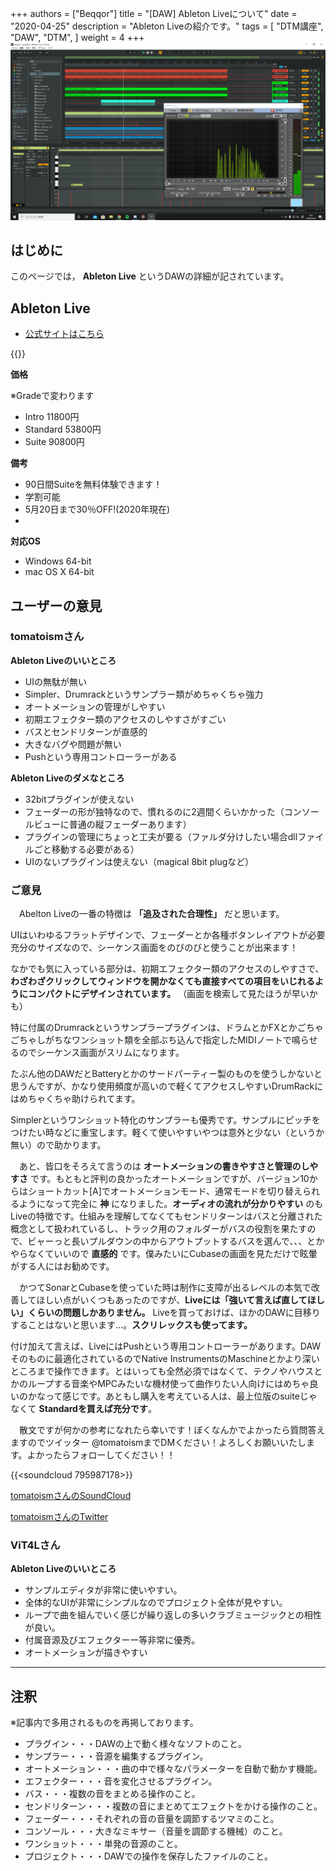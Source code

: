 +++
authors = ["Beqqor"]
title = "[DAW] Ableton Liveについて"
date = "2020-04-25"
description = "Ableton Liveの紹介です。"
tags = [
    "DTM講座", "DAW", "DTM",
]
weight = 4
+++
![image](abletonlive_screen_vit4l.png)

## はじめに

このページでは， **Ableton Live** というDAWの詳細が記されています。

## Ableton Live

- [公式サイトはこちら](https://www.ableton.com/ja/live/)

{{<imgproc src="ableton_logo.png" title="ロゴ" caption=""/>}}

**価格**

※Gradeで変わります

- Intro     11800円
- Standard  53800円
- Suite     90800円

**備考**

- 90日間Suiteを無料体験できます！
- 学割可能
- 5月20日まで30％OFF!(2020年現在)
- 


**対応OS**

- Windows 64-bit
- mac OS X 64-bit

## ユーザーの意見

### tomatoismさん
**Ableton Liveのいいところ**

  - ​​UIの無駄が無い
  - Simpler、Drumrackというサンプラー類がめちゃくちゃ強力
  - オートメーションの管理がしやすい
  - 初期エフェクター類のアクセスのしやすさがすごい
  - バスとセンドリターンが直感的
  - 大きなバグや問題が無い
  - Pushという専用コントローラーがある

**Ableton Liveのダメなところ**

  - 32bitプラグインが使えない
  - フェーダーの形が独特なので、慣れるのに2週間くらいかかった（コンソールビューに普通の縦フェーダーあります）
  - プラグインの管理にちょっと工夫が要る（ファルダ分けしたい場合dllファイルごと移動する必要がある）
  - UIのないプラグインは使えない（magical 8bit plugなど）  


### ご意見
　Abelton Liveの一番の特徴は **「追及された合理性」** だと思います。​​

UIはいわゆるフラットデザインで、フェーダーとか各種ボタンレイアウトが必要充分のサイズなので、シーケンス画面をのびのびと使うことが出来ます！

なかでも気に入っている部分は、初期エフェクター類のアクセスのしやすさで、 **わざわざクリックしてウィンドウを開かなくても直接すべての項目をいじれるようにコンパクトにデザインされています。** （画面を検索して見たほうが早いかも）

特に付属のDrumrackというサンプラープラグインは、ドラムとかFXとかごちゃごちゃしがちなワンショット類を全部ぶち込んで指定したMIDIノートで鳴らせるのでシーケンス画面がスリムになります。

たぶん他のDAWだとBatteryとかのサードパーティー製のものを使うしかないと思うんですが、かなり使用頻度が高いので軽くてアクセスしやすいDrumRackにはめちゃくちゃ助けられてます。

Simplerというワンショット特化のサンプラーも優秀です。サンプルにピッチをつけたい時などに重宝します。軽くて使いやすいやつは意外と少ない（というか無い）ので助かります。

　あと、皆口をそろえて言うのは **オートメーションの書きやすさと管理のしやすさ** です。もともと評判の良かったオートメーションですが、バージョン10からはショートカット[A]でオートメーションモード、通常モードを切り替えられるようになって完全に **神** になりました。**オーディオの流れが分かりやすい** のもLiveの特徴です。仕組みを理解してなくてもセンドリターンはバスと分離された概念として扱われているし、トラック用のフォルダーがバスの役割を果たすので、ビャーっと長いプルダウンの中からアウトプットするバスを選んで、、、とかやらなくていいので **直感的** です。僕みたいにCubaseの画面を見ただけで眩暈がする人にはお勧めです。

　かつてSonarとCubaseを使っていた時は制作に支障が出るレベルの本気で改善してほしい点がいくつもあったのですが、**Liveには「強いて言えば直してほしい」くらいの問題しかありません。** Liveを買っておけば、ほかのDAWに目移りすることはないと思います...。**スクリレックスも使ってます。**

付け加えて言えば、LiveにはPushという専用コントローラーがあります。DAWそのものに最適化されているのでNative InstrumentsのMaschineとかより深いところまで操作できます。とはいっても全然必須ではなくて、テクノやハウスとかのループする音楽やMPCみたいな機材使って曲作りたい人向けにはめちゃ良いのかなって感じです。あともし購入を考えている人は、最上位版のsuiteじゃなくて **Standardを買えば充分です**。

  　散文ですが何かの参考になれたら幸いです！ぼくなんかでよかったら質問答えますのでツイッター @tomatoismまでDMください！よろしくお願いいたします。よかったらフォローしてください！！

{{<soundcloud 795987178>}}

  [tomatoismさんのSoundCloud](https://soundcloud.com/tomatoism)

  [tomatoismさんのTwitter](https://twitter.com/tomatoism)


### ViT4Lさん

**Ableton Liveのいいところ**

  - サンプルエディタが非常に使いやすい。
  - 全体的なUIが非常にシンプルなのでプロジェクト全体が見やすい。
  - ループで曲を組んでいく感じが繰り返しの多いクラブミュージックとの相性が良い。
  - 付属音源及びエフェクターー等非常に優秀。
  - オートメーションが描きやすい
  ___


## 注釈

※記事内で多用されるものを再掲しております。

- プラグイン・・・DAWの上で動く様々なソフトのこと。
- サンプラー・・・音源を編集するプラグイン。
- オートメーション・・・曲の中で様々なパラメーターを自動で動かす機能。
- エフェクター・・・音を変化させるプラグイン。
- バス・・・複数の音をまとめる操作のこと。
- センドリターン・・・複数の音にまとめてエフェクトをかける操作のこと。
- フェーダー・・・それぞれの音の音量を調節するツマミのこと。
- コンソール・・・大きなミキサー（音量を調節する機械）のこと。
- ワンショット・・・単発の音源のこと。
- プロジェクト・・・DAWでの操作を保存したファイルのこと。
